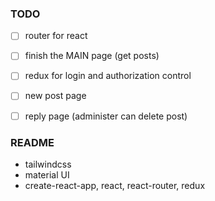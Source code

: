 

### TODO

- [ ] router for react

- [ ] finish the MAIN page (get posts)
- [ ] redux for login and authorization control
- [ ] new post page 
- [ ] reply page (administer can delete post)


### README

- tailwindcss
- material UI
- create-react-app, react, react-router, redux
